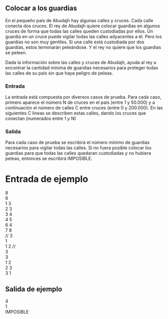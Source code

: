 ## Colocar a los guardias

En el pequeño país de Abudajh hay algunas calles y cruces. Cada calle conecta dos cruces. El rey de Abudajh quiere colocar guardias en algunos cruces de forma que todas las calles queden custodiadas por ellos.
Un guardia en un cruce puede vigilar todas las calles adyacentes a él.
Pero los guardias no son muy gentiles. Si una calle está custodiada por dos guardias, estos terminarán peleándose. Y el rey no quiere que los guardias se peleen.

Dada la información sobre las calles y cruces de Abudajh, ayuda al rey a encontrar la cantidad mínima de guardias necesarios para proteger todas las calles de su país sin
que haya peligro de peleas.

### Entrada
La entrada está compuesta por diversos casos de prueba. Para cada caso, primero aparece el
número N de cruces en el país (entre 1 y 50.000) y a continuación el número de calles C entre
cruces (entre 0 y 200.000). En las siguientes C líneas se describen estas calles, dando los cruces
que conectan (numerados entre 1 y N)

### Salida
Para cada caso de prueba se escribirá el número mínimo de guardias necesarios para vigilar todas
las calles. Si no fuera posible colocar los guardias para que todas las calles quedaran custodiadas
y no hubiera peleas, entonces se escribirá IMPOSIBLE.

# Entrada de ejemplo
8  
6  
1 3  
2 3  
3 4  
4 5  
6 4  
7 8  
//
3  
1  
1 2
//  
3  
3  
1 2  
2 3  
3 1  

## Salida de ejemplo
4  
1  
IMPOSIBLE